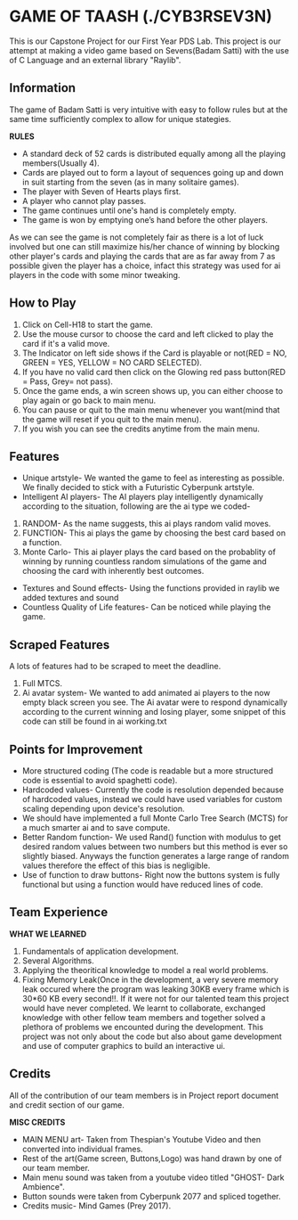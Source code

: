 # GAME OF TAASH (./CYB3RSEV3N)
This is our Capstone Project for our First Year PDS Lab.
This project is our attempt at making a video game based on Sevens(Badam Satti) with the use of C Language and an external library "Raylib". 

## Information
The game of Badam Satti is very intuitive with easy to follow rules but at the same time sufficiently complex to allow for unique stategies.

**RULES**
- A standard deck of 52 cards is distributed  equally among all the playing members(Usually 4).
- Cards are played out to form a layout of sequences going up and down in suit starting from the seven (as in many solitaire games).
- The player with Seven of Hearts plays first.
- A player who cannot play passes.
- The game continues until one's hand is completely empty.
- The game is won by emptying one’s hand before the other players.

As we can see the game is not completely fair as there is a lot of luck involved but one can still maximize his/her chance of winning by blocking other player's cards and playing the cards that are as far away from 7 as possible given the player has a choice, infact this strategy was used for ai players in the code with some minor tweaking.

## How to Play
1. Click on Cell-H18 to start the game.
2. Use the mouse cursor to choose the card and left clicked to play the card if it's a valid move.
3. The Indicator on left side shows if the Card is playable or not(RED = NO, GREEN = YES, YELLOW = NO CARD SELECTED).
4. If you have no valid card then click on the Glowing red pass button(RED = Pass, Grey= not pass).
5. Once the game ends, a win screen shows up, you can either choose to play again or go back to main menu.
6. You can pause or quit to the main menu whenever you want(mind that the game will reset if you quit to the main menu).
7. If you wish you can see the credits anytime from the main menu.

## Features
- Unique artstyle- We wanted the game to feel as interesting as possible. We finally decided to stick with a Futuristic Cyberpunk artstyle.
- Intelligent AI players- The AI players play intelligently dynamically according to the situation, following are the ai type we coded-
1. RANDOM- As the name suggests, this ai plays random valid moves.
2. FUNCTION- This ai plays the game by choosing the best card based on a function.
3. Monte Carlo- This ai player plays the card based on the probablity of winning by running countless random simulations of the game and choosing the card with inherently best outcomes.
- Textures and Sound effects- Using the functions provided in raylib we added textures and sound
- Countless Quality of Life features- Can be noticed while playing the game.

## Scraped Features
A lots of features had to be scraped to meet the deadline.
1. Full MTCS.
2. Ai avatar system- We wanted to add animated ai players to the now empty black screen you see. The Ai avatar were to respond dynamically according to the current winning and losing player, some snippet of this code can still be found in ai working.txt


## Points for Improvement
- More structured coding (The code is readable but a more structured code is essential to avoid spaghetti code).
- Hardcoded values- Currently the code is resolution depended because of hardcoded values, instead we could have used variables for custom scaling depending upon device's resolution.
- We should have implemented a full Monte Carlo Tree Search (MCTS) for a much smarter ai and to save compute. 
- Better Random function- We used Rand() function with modulus to get desired random values between two numbers but this method is ever so slightly biased. Anyways the function generates a large range of random values therefore the effect of this bias is negligible.
- Use of function to draw buttons- Right now the buttons system is fully functional but using a function would have reduced  lines of code.

## Team Experience
**WHAT WE LEARNED**
1. Fundamentals of application development.
2. Several Algorithms.
3. Applying the theoritical knowledge to model a real world problems.
4. Fixing Memory Leak(Once in the development, a very severe memory leak occured where the program was leaking 30KB every frame which is 30*60 KB every second!!.
If it were not for our talented team this project would have never completed.
We learnt to collaborate, exchanged knowledge with other fellow team members and together solved a plethora of problems we encounted during the development.
This project was not only about the code but also about game development and use of computer graphics to build an interactive ui.

## Credits
All of the contribution of our team members is in Project report document and credit section of our game.

**MISC CREDITS**
- MAIN MENU art- Taken from Thespian's Youtube Video and then converted into individual frames.
- Rest of the art(Game screen, Buttons,Logo) was hand drawn by one of our team member.
- Main menu sound was taken from a youtube video titled "GHOST- Dark Ambience".
- Button sounds were taken from Cyberpunk 2077 and spliced together.
- Credits music- Mind Games (Prey 2017).

   

    










    
    


  
